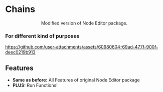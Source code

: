# Chains

<p align="center">Modified version of Node Editor package.</p>

### For different kind of purposes


https://github.com/user-attachments/assets/60980604-69ad-477f-900f-deec0219b913


## Features

* **Same as before:** All Features of original Node Editor package
* **PLUS:** Run Functions!
